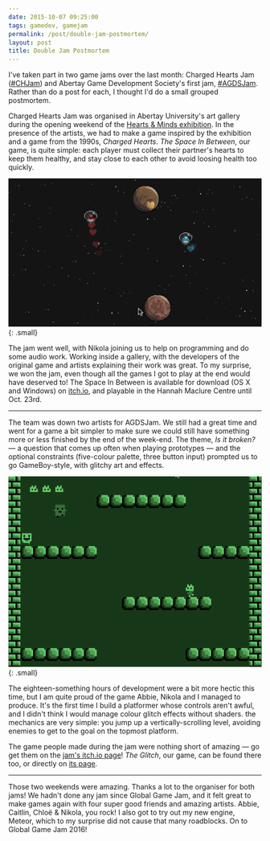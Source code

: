 ```yaml
---
date: 2015-10-07 09:25:00
tags: gamedev, gamejam
permalink: /post/double-jam-postmortem/
layout: post
title: Double Jam Postmortem
---
```


I've taken part in two game jams over the last month: Charged Hearts Jam ([#CHJam](https://twitter.com/hashtag/chjam)) and Abertay Game Development Society's first jam, [#AGDSJam](https://twitter.com/hashtag/agdsjam). Rather than do a post for each, I thought I'd do a small grouped postmortem.

Charged Hearts Jam was organised in Abertay University's art gallery during the opening weekend of the [Hearts & Minds exhibition](http://hannahmaclurecentre.abertay.ac.uk/exhibitions.html). In the presence of the artists, we had to make a game inspired by the exhibition and a game from the 1990s, _Charged Hearts_. _The Space In Between_, our game, is quite simple: each player must collect their partner's hearts to keep them healthy, and stay close to each other to avoid loosing health too quickly.

![The Space In Between](/static/media/2015/10/2jam-spaceinbetween.gif){: .small}

<!--more-->

The jam went well, with Nikola joining us to help on programming and do some audio work. Working inside a gallery, with the developers of the original game and artists explaining their work was great. To my surprise, we won the jam, even though all the games I got to play at the end would have deserved to! The Space In Between is available for download (OS X and Windows) on [itch.io](http://pixelspark.itch.io/the-space-in-between), and playable in the Hannah Maclure Centre until Oct. 23rd.

***

The team was down two artists for AGDSJam. We still had a great time and went for a game a bit simpler to make sure we could still have something more or less finished by the end of the week-end. The theme, _Is it broken?_ — a question that comes up often when playing prototypes — and the optional constraints (five-colour palette, three button input) prompted us to go GameBoy-style, with glitchy art and effects.

![The Glitch](/static/media/2015/10/2jam-glitch.gif){: .small}

The eighteen-something hours of development were a bit more hectic this time, but I am quite proud of the game Abbie, Nikola and I managed to produce. It's the first time I build a platformer whose controls aren't awful, and I didn't think I would manage colour glitch effects without shaders. the mechanics are very simple: you jump up a vertically-scrolling level, avoiding enemies to get to the goal on the topmost platform.

The game people made during the jam were nothing short of amazing — go get them on the [jam's itch.io page](http://itch.io/jam/agds-jam-2015)! _The Glitch_, our game, can be found there too, or directly on [its page](http://pixelspark.itch.io/the-glitch).

***

Those two weekends were amazing. Thanks a lot to the organiser for both jams! We hadn't done any jam since Global Game Jam, and it felt great to make games again with four super good friends and amazing artists. Abbie, Caitlin, Chloë & Nikola, you rock! I also got to try out my new engine, Meteor, which to my surprise did not cause that many roadblocks. On to Global Game Jam 2016!